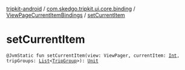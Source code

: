 [tripkit-android](../../index.md) / [com.skedgo.tripkit.ui.core.binding](../index.md) / [ViewPageCurrentItemBindings](index.md) / [setCurrentItem](./set-current-item.md)

# setCurrentItem

`@JvmStatic fun setCurrentItem(view: ViewPager, currentItem: `[`Int`](https://kotlinlang.org/api/latest/jvm/stdlib/kotlin/-int/index.html)`, tripGroups: `[`List`](https://kotlinlang.org/api/latest/jvm/stdlib/kotlin.collections/-list/index.html)`<`[`TripGroup`](../../skedgo.tripkit.routing/-trip-group/index.md)`>): `[`Unit`](https://kotlinlang.org/api/latest/jvm/stdlib/kotlin/-unit/index.html)